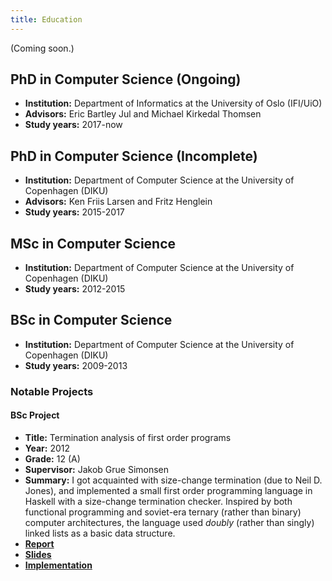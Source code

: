 ```yaml
---
title: Education
---
```

(Coming soon.)

## PhD in Computer Science (Ongoing)

  * **Institution:** Department of Informatics at the University of Oslo (IFI/UiO)
  * **Advisors:** Eric Bartley Jul and Michael Kirkedal Thomsen
  * **Study years:** 2017-now

## PhD in Computer Science (Incomplete)

  * **Institution:** Department of Computer Science at the University of Copenhagen (DIKU)
  * **Advisors:** Ken Friis Larsen and Fritz Henglein
  * **Study years:** 2015-2017

## MSc in Computer Science

  * **Institution:** Department of Computer Science at the University of Copenhagen (DIKU)
  * **Study years:** 2012-2015

## BSc in Computer Science

  * **Institution:** Department of Computer Science at the University of Copenhagen (DIKU)
  * **Study years:** 2009-2013

### Notable Projects

#### BSc Project


  * **Title:** Termination analysis of first order programs
  * **Year:** 2012
  * **Grade:** 12 (A)
  * **Supervisor:** Jakob Grue Simonsen
  * **Summary:** I got acquainted with size-change termination
    (due to Neil D. Jones), and implemented a small first order
    programming language in Haskell with a size-change termination
    checker. Inspired by both functional programming and soviet-era
    ternary (rather than binary) computer architectures, the language
    used *doubly* (rather than singly) linked lists as a basic data
    structure.
  * [**Report**](https://github.com/oleks/bachelor/blob/master/opus/output/bachelor-shturmov.pdf)
  * [**Slides**](https://github.com/oleks/bachelor/blob/master/presentation/output/bachelor-shturmov-prsentation.pdf)
  * [**Implementation**](https://github.com/oleks/bachelor/tree/master/final-prototype)